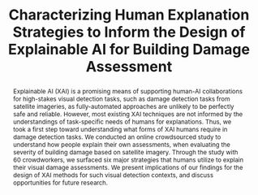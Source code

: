 ---
layout: publication
title: Characterizing Human Explanation Strategies to Inform the Design of Explainable AI for Building Damage Assessment
year: 2021
authors:
  - Donghoon Shin
  - Sachin Grover
  - Kenneth Holstein
  - Adam Perer
venue: NeurIPS 2021 Workshop
abstract: Explainable AI (XAI) is a promising means of supporting human-AI collaborations for high-stakes visual detection tasks, such as damage detection tasks from satellite imageries, as fully-automated approaches are unlikely to be perfectly safe and reliable. However, most existing XAI techniques are not informed by the understandings of task-specific needs of humans for explanations. Thus, we took a first step toward understanding what forms of XAI humans require in damage detection tasks. We conducted an online crowdsourced study to understand how people explain their own assessments, when evaluating the severity of building damage based on satellite imagery. Through the study with 60 crowdworkers, we surfaced six major strategies that humans utilize to explain their visual damage assessments. We present implications of our findings for the design of XAI methods for such visual detection contexts, and discuss opportunities for future research.
note: AI for HADR
venue_full: NeurIPS 2021 Workshop on AI for Humanitarian Assistance and Disaster Response
poster: neurips2021_satellite-explainability_poster.pdf
category:
  - "AI / NLP"
bibtex: |-
  @inproceedings{satellite,
            title = {Characterizing Human Explanation Strategies to Inform the Design of Explainable AI for Building Damage Assessment},
            author = {Shin, Donghoon and Grover, Sachin and Holstein, Kenneth and Perer, Adam},
            year = 2021,
            booktitle = {NeurIPS 2021 Workshop on Artificial Intelligence for Humanitarian Assistance and Disaster Response},
            location = {Sydney, Australia},
            keywords = {explainable AI, satellite imagery, damage detection, disaster response}
          }
---
